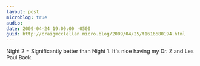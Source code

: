 ```yaml
---
layout: post
microblog: true
audio: 
date: 2009-04-24 19:00:00 -0500
guid: http://craigmcclellan.micro.blog/2009/04/25/t1616680194.html
---
```

Night 2 = Significantly better than Night 1. It's nice having my Dr. Z and Les Paul Back.
